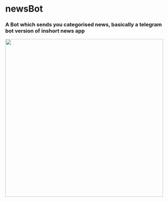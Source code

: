 # newsBot
### A Bot which sends you categorised news, basically a telegram bot version of inshort news app

<img align="left" src="https://i.imgur.com/k7nzOd7.png" width="500px"/>
